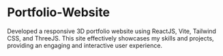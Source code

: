 # Portfolio-Website
Developed a responsive 3D portfolio website using ReactJS, Vite, Tailwind CSS, and ThreeJS. This site effectively showcases my skills and projects, providing an engaging and interactive user experience.
